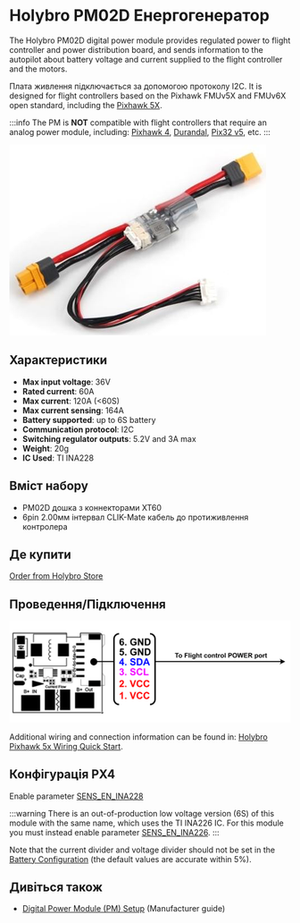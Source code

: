 # Holybro PM02D Енергогенератор

The Holybro PM02D digital power module provides regulated power to flight controller and power distribution board, and sends information to the autopilot about battery voltage and current supplied to the flight controller and the motors.

Плата живлення підключається за допомогою протоколу I2C.
It is designed for flight controllers based on the Pixhawk FMUv5X and FMUv6X open standard, including the [Pixhawk 5X](../flight_controller/pixhawk5x.md).

:::info
The PM is **NOT** compatible with flight controllers that require an analog power module, including: [Pixhawk 4](../flight_controller/pixhawk4.md), [Durandal](../flight_controller/durandal.md), [Pix32 v5](../flight_controller/holybro_pix32_v5.md), etc.
:::

![PM02D](../../assets/hardware/power_module/holybro_pm02d/pm02d_hero.jpg)

## Характеристики

- **Max input voltage**: 36V
- **Rated current**: 60A
- **Max current**: 120A (<60S)
- **Max current sensing**: 164A
- **Battery supported**: up to 6S battery
- **Communication protocol**: I2C
- **Switching regulator outputs**: 5.2V and 3A max
- **Weight**: 20g
- **IC Used**: TI INA228

## Вміст набору

- PM02D дошка з коннекторами XT60
- 6pin 2.00мм інтервал CLIK-Mate кабель до протиживлення контролера

## Де купити

[Order from Holybro Store](https://holybro.com/products/pm02d-power-module)

## Проведення/Підключення

![pm02d_pinout](../../assets/hardware/power_module/holybro_pm02d/pm02d_pinout.png)

Additional wiring and connection information can be found in: [Holybro Pixhawk 5x Wiring Quick Start](../assembly/quick_start_pixhawk5x.md).

## Конфігурація PX4

Enable parameter [SENS_EN_INA228](../advanced_config/parameter_reference.md#SENS_EN_INA228)

:::warning
There is an out-of-production low voltage version (6S) of this module with the same name, which uses the TI INA226 IC.
For this module you must instead enable parameter [SENS_EN_INA226](../advanced_config/parameter_reference.md#SENS_EN_INA226).
:::

Note that the current divider and voltage divider should not be set in the [Battery Configuration](../config/battery.md) (the default values are accurate within 5%).

## Дивіться також

- [Digital Power Module (PM) Setup](https://docs.holybro.com/power-module-and-pdb/power-module/digital-power-module-pm-setup#px4-setup) (Manufacturer guide)
